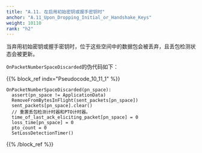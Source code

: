 ```yaml
---
title: "A.11. 在启用初始密钥或握手密钥时"
anchor: "A.11_Upon_Dropping_Initial_or_Handshake_Keys"
weight: 10110
rank: "h2"
---
```


当弃用初始密钥或握手密钥时，位于这些空间中的数据包会被丢弃，且丢包检测状态会被更新。

`OnPacketNumberSpaceDiscarded`的伪代码如下：

{{% block_ref
indx="Pseudocode_10_11_1" %}}

```
OnPacketNumberSpaceDiscarded(pn_space):
  assert(pn_space != ApplicationData)
  RemoveFromBytesInFlight(sent_packets[pn_space])
  sent_packets[pn_space].clear()
  // 重置丢包检测计时器和PTO计时器。
  time_of_last_ack_eliciting_packet[pn_space] = 0
  loss_time[pn_space] = 0
  pto_count = 0
  SetLossDetectionTimer()
```

{{% /block_ref %}}
